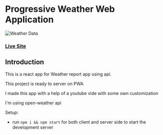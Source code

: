 # Progressive Weather Web Application

![Weather Data](./screenshot/Screenshot.png)

### [Live Site](weatherreports.netlify.app)

## Introduction

This is a react app for Weather report app using api.

This project is ready to server on PWA

I made this app with a help of a youtube vide with some own customization

I'm using open-weather api

Setup:

- run `npm i && npm start` for both client and server side to start the development server
